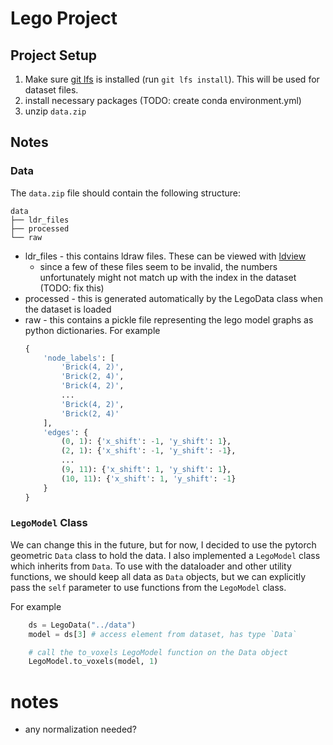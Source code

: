 # Lego Project

## Project Setup
1. Make sure [git lfs](https://git-lfs.com/) is installed (run `git lfs install`). This will be used for dataset files.
2. install necessary packages (TODO: create conda environment.yml)
3. unzip `data.zip`


## Notes

### Data
The `data.zip` file should contain the following structure:
```
data
├── ldr_files
├── processed
└── raw
```
- ldr_files - this contains ldraw files. These can be viewed with [ldview](https://tcobbs.github.io/ldview/)
    - since a few of these files seem to be invalid, the numbers unfortunately might not match up with the index in the dataset (TODO: fix this)
- processed - this is generated automatically by the LegoData class when the dataset is loaded
- raw - this contains a pickle file representing the lego model graphs as python dictionaries. For example
    ```python
    {
        'node_labels': [
            'Brick(4, 2)',
            'Brick(2, 4)',
            'Brick(4, 2)',
            ...
            'Brick(4, 2)',
            'Brick(2, 4)'
        ],
        'edges': {
            (0, 1): {'x_shift': -1, 'y_shift': 1},
            (2, 1): {'x_shift': -1, 'y_shift': -1},
            ...
            (9, 11): {'x_shift': 1, 'y_shift': 1},
            (10, 11): {'x_shift': 1, 'y_shift': -1}
        }
    }
    ```

### `LegoModel` Class
We can change this in the future, but for now, I decided to use the pytorch geometric `Data` class to hold the data. 
I also implemented a `LegoModel` class which inherits from `Data`. To use with the dataloader and other utility functions, we should keep all data as `Data` objects, but we can explicitly pass the `self` parameter to use functions from the `LegoModel` class.

For example
```python
    ds = LegoData("../data")
    model = ds[3] # access element from dataset, has type `Data`

    # call the to_voxels LegoModel function on the Data object
    LegoModel.to_voxels(model, 1)
```


# notes
- any normalization needed?